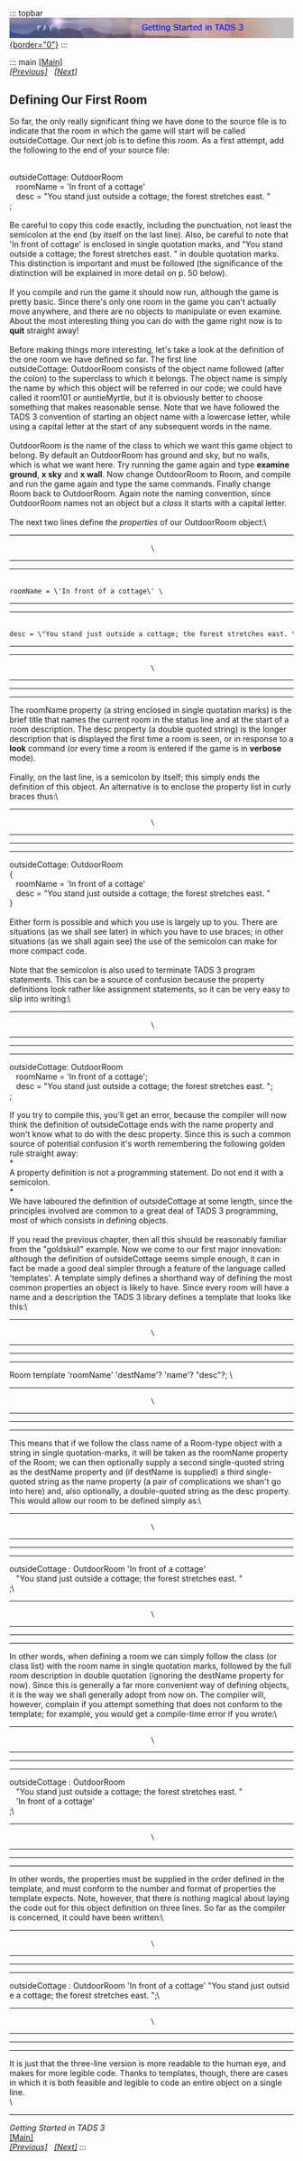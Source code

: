 ::: topbar
[![](topbar.jpg){border="0"}](index.html)
:::

::: main
[\[Main\]](index.html)\
*[\[Previous\]](startinganewgame.htm)
  [\[Next\]](addinganobjecttotheroom.htm)*

## Defining Our First Room

So far, the only really significant thing we have done to the source
file is to indicate that the room in which the game will start will be
called outsideCottage. Our next job is to define this room. As a first
attempt, add the following to the end of your source file:

\
outsideCottage: OutdoorRoom\
   roomName = \'In front of a cottage\'\
   desc = \"You stand just outside a cottage; the forest stretches east. \"\
;\
\
Be careful to copy this code exactly, including the punctuation, not
least the semicolon at the end (by itself on the last line). Also, be
careful to note that \'In front of cottage\' is enclosed in single
quotation marks, and \"You stand outside a cottage; the forest stretches
east. \" in double quotation marks. This distinction is important and
must be followed (the significance of the distinction will be explained
in more detail on p. 50 below).\
\
If you compile and run the game it should now run, although the game is
pretty basic. Since there\'s only one room in the game you can\'t
actually move anywhere, and there are no objects to manipulate or even
examine. About the most interesting thing you can do with the game right
now is to **quit** straight away!\
\
Before making things more interesting, let\'s take a look at the
definition of the one room we have defined so far. The first line
outsideCottage: OutdoorRoom consists of the object name followed (after
the colon) to the superclass to which it belongs. The object name is
simply the name by which this object will be referred in our code; we
could have called it room101 or auntieMyrtle, but it is obviously better
to choose something that makes reasonable sense. Note that we have
followed the TADS 3 convention of starting an object name with a
lowercase letter, while using a capital letter at the start of any
subsequent words in the name.\
\
OutdoorRoom is the name of the class to which we want this game object
to belong. By default an OutdoorRoom has ground and sky, but no walls,
which is what we want here. Try running the game again and type
**examine ground**, **x sky** and **x wall**. Now change OutdoorRoom to
Room, and compile and run the game again and type the same commands.
Finally change Room back to OutdoorRoom. Again note the naming
convention, since OutdoorRoom names not an object but a *class* it
starts with a capital letter.\
\
The next two lines define the *properties* of our OutdoorRoom object:\

  ----------------------------------- -----------------------------------
                                       \

  ----------------------------------- -----------------------------------

  ----------------------------------- ----------------------------------------
                                      roomName = \'In front of a cottage\' \

  ----------------------------------- ----------------------------------------

  ----------------------------------- ----------------------------------------------------------------------------
                                      desc = \"You stand just outside a cottage; the forest stretches east. \" \

  ----------------------------------- ----------------------------------------------------------------------------

  ----------------------------------- -----------------------------------
                                       \

  ----------------------------------- -----------------------------------

  -- --
     
  -- --

The roomName property (a string enclosed in single quotation marks) is
the brief title that names the current room in the status line and at
the start of a room description. The desc property (a double quoted
string) is the longer description that is displayed the first time a
room is seen, or in response to a **look** command (or every time a room
is entered if the game is in **verbose** mode).\
\
Finally, on the last line, is a semicolon by itself; this simply ends
the definition of this object. An alternative is to enclose the property
list in curly braces thus:\

  ----------------------------------- -----------------------------------
                                       \

  ----------------------------------- -----------------------------------

  -- --
     
  -- --

outsideCottage: OutdoorRoom\
{\
   roomName = \'In front of a cottage\'\
   desc = \"You stand just outside a cottage; the forest stretches east. \"\
}\
\
Either form is possible and which you use is largely up to you. There
are situations (as we shall see later) in which you have to use braces;
in other situations (as we shall again see) the use of the semicolon can
make for more compact code.\
\
Note that the semicolon is also used to terminate TADS 3 program
statements. This can be a source of confusion because the property
definitions look rather like assignment statements, so it can be very
easy to slip into writing:\

  ----------------------------------- -----------------------------------
                                       \

  ----------------------------------- -----------------------------------

  -- --
     
  -- --

outsideCottage: OutdoorRoom\
   roomName = \'In front of a cottage\';\
   desc = \"You stand just outside a cottage; the forest stretches east. \";\
;\
\
If you try to compile this, you\'ll get an error, because the compiler
will now think the definition of outsideCottage ends with the
name property and won\'t know what to do with the desc property. Since
this is such a common source of potential confusion it\'s worth
remembering the following golden rule straight away:\
*\
A property definition is not a programming statement. Do not end it with
a semicolon.\
*\
We have laboured the definition of outsideCottage at some length, since
the principles involved are common to a great deal of TADS 3
programming, most of which consists in defining objects.\
\
If you read the previous chapter, then all this should be reasonably
familiar from the \"goldskull\" example. Now we come to our first major
innovation: although the definition of outsideCottage seems simple
enough, it can in fact be made a good deal simpler through a feature of
the language called \'templates\'. A template simply defines a shorthand
way of defining the most common properties an object is likely to have.
Since every room will have a name and a description the TADS 3 library
defines a template that looks like this:\

  ----------------------------------- -----------------------------------
                                       \

  ----------------------------------- -----------------------------------

  -- --
     
  -- --

Room template \'roomName\' \'destName\'? \'name\'? \"desc\"?; \

  ----------------------------------- -----------------------------------
                                       \

  ----------------------------------- -----------------------------------

  -- --
     
  -- --

This means that if we follow the class name of a Room-type object with a
string in single quotation-marks, it will be taken as the roomName
property of the Room; we can then optionally supply a second
single-quoted string as the destName property and (if destName is
supplied) a third single-quoted string as the name property (a pair of
complications we shan\'t go into here) and, also optionally, a
double-quoted string as the desc property. This would allow our room to
be defined simply as:\

  ----------------------------------- -----------------------------------
                                       \

  ----------------------------------- -----------------------------------

  -- --
     
  -- --

outsideCottage : OutdoorRoom \'In front of a cottage\'   \
   \"You stand just outside a cottage; the forest stretches east. \"\
;\

  ----------------------------------- -----------------------------------
                                       \

  ----------------------------------- -----------------------------------

  -- --
     
  -- --

In other words, when defining a room we can simply follow the class (or
class list) with the room name in single quotation marks, followed by
the full room description in double quotation (ignoring the destName
property for now). Since this is generally a far more convenient way of
defining objects, it is the way we shall generally adopt from now on.
The compiler will, however, complain if you attempt something that does
not conform to the template; for example, you would get a compile-time
error if you wrote:\

  ----------------------------------- -----------------------------------
                                       \

  ----------------------------------- -----------------------------------

  -- --
     
  -- --

outsideCottage : OutdoorRoom\
   \"You stand just outside a cottage; the forest stretches east. \"\
   \'In front of a cottage\'\
;\

  ----------------------------------- -----------------------------------
                                       \

  ----------------------------------- -----------------------------------

  -- --
     
  -- --

In other words, the properties must be supplied in the order defined in
the template, and must conform to the number and format of properties
the template expects. Note, however, that there is nothing magical about
laying the code out for this object definition on three lines. So far as
the compiler is concerned, it could have been written:\

  ----------------------------------- -----------------------------------
                                       \

  ----------------------------------- -----------------------------------

  -- --
     
  -- --

outsideCottage : OutdoorRoom \'In front of a cottage\' \"You stand just outside a cottage; the forest stretches east. \";\

  ----------------------------------- -----------------------------------
                                       \

  ----------------------------------- -----------------------------------

  -- --
     
  -- --

It is just that the three-line version is more readable to the human
eye, and makes for more legible code. Thanks to templates, though, there
are cases in which it is both feasible and legible to code an entire
object on a single line.\
\

------------------------------------------------------------------------

*Getting Started in TADS 3*\
[\[Main\]](index.html)\
*[\[Previous\]](startinganewgame.htm)
  [\[Next\]](addinganobjecttotheroom.htm)*
:::

